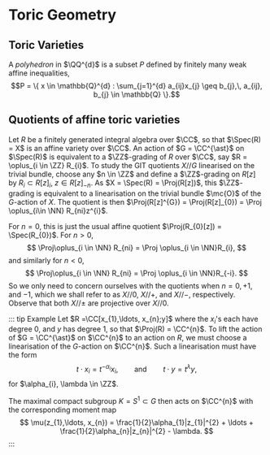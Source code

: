 # Toric Geometry

## Toric Varieties

A _polyhedron_ in $\QQ^{d}$ is a subset $P$ defined by finitely many weak affine inequalities,
$$P = \{ x \in \mathbb{Q}^{d} : \sum_{j=1}^{d} a_{ij}x_{j} \geq b_{j},\, a_{ij}, b_{j} \in \mathbb{Q} \}.$$

## Quotients of affine toric varieties

Let $R$ be a finitely generated integral algebra over $\CC$, so that $\Spec(R) = X$ is an affine variety over $\CC$. An action of $G = \CC^{\ast}$ on $\Spec(R)$ is equivalent to a $\ZZ$-grading of $R$ over $\CC$, say $R = \oplus_{i \in \ZZ} R_{i}$. To study the GIT quotients $X // G$ linearised on the trivial bundle, choose any $n \in \ZZ$ and define a $\ZZ$-grading on $R[z]$ by $R_{i} \subset R[z]_{i}$, $z \in R[z]_{-n}$. As $X = \Spec(R) = \Proj(R[z])$, this $\ZZ$-grading is equivalent to a linearisation on the trivial bundle $\mc{O}$ of the $G$-action of $X$. The quotient is then $\Proj(R[z]^{G}) = \Proj(R[z]_{0}) = \Proj \oplus_{i\in \NN} R_{ni}z^{i}$.

For $n = 0$, this is just the usual affine quotient $\Proj(R_{0}[z]) = \Spec(R_{0})$. For $n > 0$,
$$
    \Proj\oplus_{i \in \NN} R_{ni} = \Proj \oplus_{i \in \NN}R_{i},
$$
and similarly for $n < 0$,
$$
    \Proj\oplus_{i \in \NN} R_{ni} = \Proj \oplus_{i \in \NN}R_{-i}.
$$
So we only need to concern ourselves with the quotients when $n = 0, +1$, and $-1$, which we shall refer to as $X // 0$, $X // +$, and $X // -$, respectively. Observe that both $X // \pm$ are projective over $X // 0$.

::: tip Example
Let $R =\CC[x_{1},\ldots, x_{n};y]$ where the $x_{i}$'s each have degree 0, and $y$ has degree $1$, so that $\Proj(R) = \CC^{n}$. To lift the action of $G = \CC^{\ast}$ on $\CC^{n}$ to an action on $R$, we must choose a linearisation of the $G$-action on $\CC^{n}$. Such a linearisation must have the form
$$
    t \cdot x_{i} = t^{-\alpha_{i}}x_{i},\qquad \text{and} \qquad t \cdot y = t^{\lambda}y,
$$
for $\alpha_{i}, \lambda \in \ZZ$. 



The maximal compact subgroup $K = S^{1} \subset G$ then acts on $\CC^{n}$ with the corresponding moment map
$$
    \mu(z_{1},\ldots, x_{n}) = \frac{1}{2}\alpha_{1}|z_{1}|^{2} + \ldots + \frac{1}{2}\alpha_{n}|z_{n}|^{2} - \lambda.
$$
:::